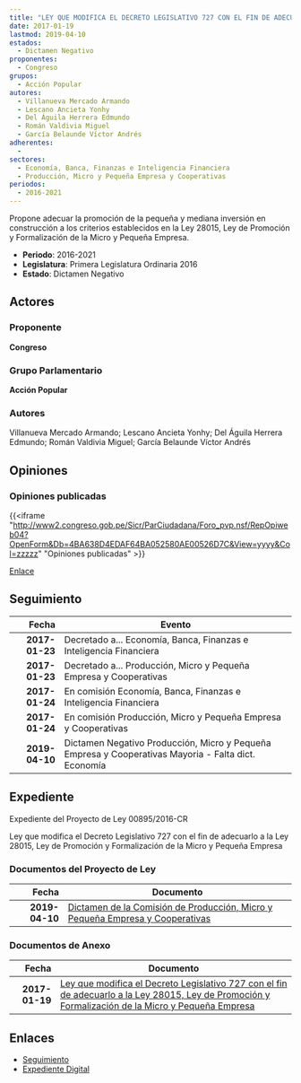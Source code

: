 ```yaml
---
title: "LEY QUE MODIFICA EL DECRETO LEGISLATIVO 727 CON EL FIN DE ADECUARLO A LA LEY 28015, LEY DE PROMOCIÓN Y FORMALIZACIÓN DE LA MICRO Y PEQUEÑA EMPRESA"
date: 2017-01-19
lastmod: 2019-04-10
estados: 
  - Dictamen Negativo
proponentes: 
  - Congreso
grupos: 
  - Acción Popular
autores: 
  - Villanueva Mercado Armando
  - Lescano Ancieta Yonhy
  - Del Águila Herrera Edmundo
  - Román Valdivia Miguel
  - García Belaunde Víctor Andrés
adherentes: 
  - 
sectores: 
  - Economía, Banca, Finanzas e Inteligencia Financiera
  - Producción, Micro y Pequeña Empresa y Cooperativas
periodos: 
  - 2016-2021
---
```


Propone adecuar la promoción de la pequeña y mediana inversión en construcción a los criterios establecidos en la Ley 28015, Ley de Promoción y Formalización de la Micro y Pequeña Empresa.

- **Periodo**: 2016-2021
- **Legislatura**: Primera Legislatura Ordinaria 2016
- **Estado**: Dictamen Negativo

## Actores

### Proponente

**Congreso**

### Grupo Parlamentario

**Acción Popular**

### Autores

Villanueva Mercado Armando; Lescano Ancieta Yonhy; Del Águila Herrera Edmundo; Román Valdivia Miguel; García Belaunde Víctor Andrés


## Opiniones

### Opiniones publicadas

{{<iframe "http://www2.congreso.gob.pe/Sicr/ParCiudadana/Foro_pvp.nsf/RepOpiweb04?OpenForm&Db=4BA638D4EDAF64BA052580AE00526D7C&View=yyyy&Col=zzzzz" "Opiniones publicadas" >}}

[Enlace](http://www2.congreso.gob.pe/Sicr/ParCiudadana/Foro_pvp.nsf/RepOpiweb04?OpenForm&Db=4BA638D4EDAF64BA052580AE00526D7C&View=yyyy&Col=zzzzz)

## Seguimiento

| Fecha | Evento |
|------:|--------|
| **2017-01-23** | Decretado a... Economía, Banca, Finanzas e Inteligencia Financiera|
| **2017-01-23** | Decretado a... Producción, Micro y Pequeña Empresa y Cooperativas|
| **2017-01-24** | En comisión Economía, Banca, Finanzas e Inteligencia Financiera|
| **2017-01-24** | En comisión Producción, Micro y Pequeña Empresa y Cooperativas|
| **2019-04-10** | Dictamen Negativo Producción, Micro y Pequeña Empresa y Cooperativas Mayoria - Falta dict. Economía|


## Expediente

Expediente del Proyecto de Ley 00895/2016-CR

Ley que modifica el Decreto Legislativo 727 con el fin de adecuarlo a la Ley 28015, Ley de Promoción y Formalización de la Micro y Pequeña Empresa


### Documentos del Proyecto de Ley

| Fecha | Documento |
|------:|--------|
| **2019-04-10** | [Dictamen de la Comisión de Producción, Micro y Pequeña Empresa y Cooperativas](http://www.leyes.congreso.gob.pe/Documentos/2016_2021/Dictamenes/Proyectos_de_Ley/00895DC18MAY20190410.pdf) |

### Documentos de Anexo

| Fecha | Documento |
|------:|--------|
| **2017-01-19** | [Ley que modifica el Decreto Legislativo 727 con el fin de adecuarlo a la Ley 28015, Ley de Promoción y Formalización de la Micro y Pequeña Empresa](http://www.leyes.congreso.gob.pe/Documentos/2016_2021/Proyectos_de_Ley_y_de_Resoluciones_Legislativas/PL0089520170119.pdf) |

## Enlaces 

- [Seguimiento](http://www2.congreso.gob.pe/Sicr/TraDocEstProc/CLProLey2016.nsf/f7fff46988ca05b1052578e100829cc7/719b725973f1dfab052580ad0079bc10?OpenDocument)
- [Expediente Digital](http://www2.congreso.gob.pehttp://www2.congreso.gob.pe/Sicr/TraDocEstProc/CLProLey2016.nsf/f7fff46988ca05b1052578e100829cc7/719b725973f1dfab052580ad0079bc10?OpenDocument&Click=05257FB7005EB655.eb71d0cf91d8294e05256cdf006b5706/$Body/0.1C6C)
